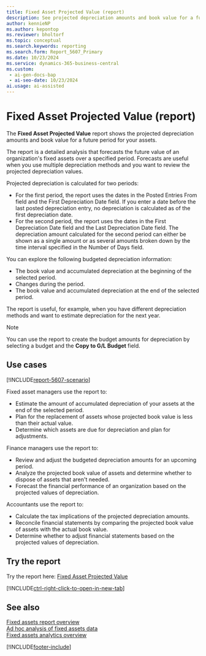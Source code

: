 ```yaml
---
title: Fixed Asset Projected Value (report)
description: See projected depreciation amounts and book value for a future period for your assets
author: kennieNP
ms.author: kepontop
ms.reviewer: bholtorf
ms.topic: conceptual
ms.search.keywords: reporting
ms.search.form: Report_5607_Primary
ms.date: 10/23/2024
ms.service: dynamics-365-business-central
ms.custom:
 - ai-gen-docs-bap
 - ai-seo-date: 10/23/2024
ai.usage: ai-assisted
---
```


# Fixed Asset Projected Value (report)

The **Fixed Asset Projected Value** report shows the projected depreciation amounts and book value for a future period for your assets.

The report is a detailed analysis that forecasts the future value of an organization's fixed assets over a specified period. Forecasts are useful when you use multiple depreciation methods and you want to review the projected depreciation values.

Projected depreciation is calculated for two periods:

- For the first period, the report uses the dates in the Posted Entries From field and the First Depreciation Date field. If you enter a date before the last posted depreciation entry, no depreciation is calculated as of the first depreciation date.
- For the second period, the report uses the dates in the First Depreciation Date field and the Last Depreciation Date field. The depreciation amount calculated for the second period can either be shown as a single amount or as several amounts broken down by the time interval specified in the Number of Days field.


You can explore the following budgeted depreciation information:

- The book value and accumulated depreciation at the beginning of the selected period.
- Changes during the period.
- The book value and accumulated depreciation at the end of the selected period.

The report is useful, for example, when you have different depreciation methods and want to estimate depreciation for the next year. 

> [!NOTE]
> You can use the report to create the budget amounts for depreciation by selecting a budget and the **Copy to G/L Budget** field.

## Use cases

[!INCLUDE[report-5607-scenario](../includes/report-5607-scenario-include.md)]

<!-- 

Prompt

Below is a report in an ERP system. Provide 3-4 use cases for different personas working with fixed asset management or finance for fixed assets.

Format like this:    
  
As a <persona>, use the report to    
* use case 1  
* use case 2    

Do not capitalize the persona names. 

Do not start lines with "Use the data to"

## Report name
Fixed Asset Projected Value

## Report description
The *Fixed Asset Projected Value* report shows the projected depreciation amounts and book value for a future period for your assets. 
The report is a detailed analysis that forecasts the future value of an organization's fixed assets over a specified period. This is specially useful where there are multiple depreciation methods and there is need to review the projected values of depreciation.
You can see the following budgeted depreciation information: 
- The book value and accumulated depreciation at the beginning of the selected period. 
- Changes during the period. 
- The book value and accumulated depreciation at the end of the selected period.
The report is useful when you are using different depreciation methods for your assets and want to estimate next year's depreciation, for example. 
**Note:** You can use the report to create the budget amounts for depreciation by selecting a budget and the **Copy to G/L Budget** field.

### Use cases
See projected depreciation amounts and book value for a future period for your assets

Please include your data sources and URLs

-->

Fixed asset managers use the report to:

* Estimate the amount of accumulated depreciation of your assets at the end of the selected period.
* Plan for the replacement of assets whose projected book value is less than their actual value.
* Determine which assets are due for depreciation and plan for adjustments.

Finance managers use the report to:

* Review and adjust the budgeted depreciation amounts for an upcoming period.
* Analyze the projected book value of assets and determine whether to dispose of assets that aren't needed.
* Forecast the financial performance of an organization based on the projected values of depreciation.

Accountants use the report to:

* Calculate the tax implications of the projected depreciation amounts.
* Reconcile financial statements by comparing the projected book value of assets with the actual book value.
* Determine whether to adjust financial statements based on the projected values of depreciation.

## Try the report

Try the report here: [Fixed Asset Projected Value](https://businesscentral.dynamics.com?report=5607)

[!INCLUDE[ctrl-right-click-to-open-in-new-tab](../includes/ctrl-right-click-to-open-in-new-tab.md)]

## See also

[Fixed assets report overview](../fa-reports.md)  
[Ad hoc analysis of fixed assets data](../ad-hoc-analysis-fa.md)  
[Fixed assets analytics overview](../fa-analytics-overview.md)  

[!INCLUDE[footer-include](../includes/footer-banner.md)]